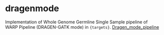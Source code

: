 
# dragenmode

<!-- badges: start -->
<!-- badges: end -->

Implementation of Whole Genome Germline Single Sample pipeline of WARP Pipeline (DRAGEN-GATK mode) in `{targets}`.
[Dragen_mode_pipeline](https://broadinstitute.github.io/warp/docs/Pipelines/Whole_Genome_Germline_Single_Sample_Pipeline/README/)


